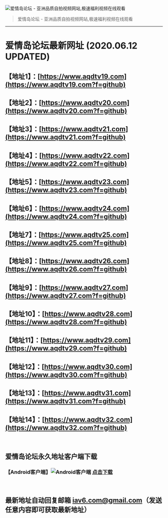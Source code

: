 ![爱情岛论坛 - 亚洲品质自拍视频网站,极速福利视频在线观看](http://ww1.sinaimg.cn/large/007drMcOgy1g5i6x3ua0xj30eg0393yo.jpg)
> 爱情岛论坛 - 亚洲品质自拍视频网站,极速福利视频在线观看

---

# 爱情岛论坛最新网址 (2020.06.12 UPDATED)
## 【地址1】：[https://www.aqdtv19.com](https://www.aqdtv19.com?f=github)
## 【地址2】：[https://www.aqdtv20.com](https://www.aqdtv20.com?f=github)
## 【地址3】：[https://www.aqdtv21.com](https://www.aqdtv21.com?f=github)
## 【地址4】：[https://www.aqdtv22.com](https://www.aqdtv22.com?f=github)
## 【地址5】：[https://www.aqdtv23.com](https://www.aqdtv23.com?f=github)
## 【地址6】：[https://www.aqdtv24.com](https://www.aqdtv24.com?f=github)
## 【地址7】：[https://www.aqdtv25.com](https://www.aqdtv25.com?f=github)
## 【地址8】：[https://www.aqdtv26.com](https://www.aqdtv26.com?f=github)
## 【地址9】：[https://www.aqdtv27.com](https://www.aqdtv27.com?f=github)
## 【地址10】：[https://www.aqdtv28.com](https://www.aqdtv28.com?f=github)
## 【地址11】：[https://www.aqdtv29.com](https://www.aqdtv29.com?f=github)
## 【地址12】：[https://www.aqdtv30.com](https://www.aqdtv30.com?f=github)
## 【地址13】：[https://www.aqdtv31.com](https://www.aqdtv31.com?f=github)
## 【地址14】：[https://www.aqdtv32.com](https://www.aqdtv32.com?f=github)
<br>

## 爱情岛论坛永久地址客户端下载
### 【Android客户端】![Android客户端](https://ww1.sinaimg.cn/large/007drMcOgy1fzljgv278jj300f00ia9t.jpg) [点击下载](https://cdn.qunale888.com/app/aqdlt_android_0828.apk)

<br>

## 最新地址自动回复邮箱 [iav6.com@gmail.com](mailto:iav6.com@gmail.com)（发送任意内容即可获取最新地址）
